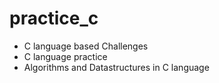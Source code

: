 # practice_c
 - C language based Challenges
 - C language practice
 - Algorithms and Datastructures in C language
